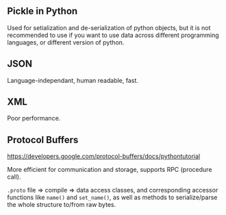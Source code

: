 ## Pickle in Python

Used for setialization and de-serialization of python objects, but it is not recommended to use if you want to use data across different programming languages, or different version of python.

## JSON

Language-independant, human readable, fast.

## XML

Poor performance.

##  Protocol Buffers

https://developers.google.com/protocol-buffers/docs/pythontutorial

More efficient for communication and storage, supports RPC (procedure call).

`.proto` file => compile => data access classes, and corresponding accessor functions like `name()` and `set_name()`, as well as methods to serialize/parse the whole structure to/from raw bytes.

